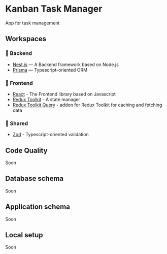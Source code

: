 # Kanban Task Manager

App for task management

## Workspaces

### 💚 Backend

- [Nest.js](https://nestjs.com/) — A Backend framework based on Node.js
- [Prisma](https://www.prisma.io/) — Typescript-oriented ORM

### 💛 Frontend

- [React](https://react.dev/) - The Frontend library based on Javascript
- [Redux Toolkit](https://redux-toolkit.js.org/) - A state manager
- [Redux Toolkit Query](https://redux-toolkit.js.org/rtk-query/overview) - addon for Redux Toolkit for caching and fetching data

### 💙 Shared

- [Zod](https://zod.dev/) - Typescript-oriented validation

## Code Quality

Soon

## Database schema

Soon

## Application schema

Soon

## Local setup

Soon
